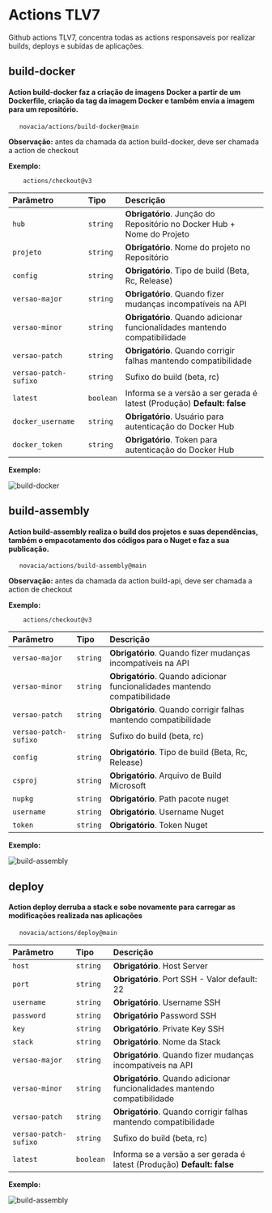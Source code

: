 # Actions TLV7
Github actions TLV7, concentra todas as actions responsaveis por realizar builds, deploys e subidas de aplicações.

## build-docker

#### Action build-docker faz a criação de imagens Docker a partir de um Dockerfile, criação da tag da imagem Docker e também envia a imagem para um repositório.

```Action
   novacia/actions/build-docker@main
```
**Observação:** antes da chamada da action build-docker, deve ser chamada a action de checkout

**Exemplo:**
```Checkout
    actions/checkout@v3
```

| Parâmetro   | Tipo       | Descrição                           |
| :---------- | :--------- | :---------------------------------- |
| `hub` | `string` | **Obrigatório**. Junção do Repositório no Docker Hub + Nome do Projeto |
| `projeto` | `string` | **Obrigatório**. Nome do projeto no Repositório |
| `config` | `string` | **Obrigatório**. Tipo de build (Beta, Rc, Release) |
| `versao-major` | `string` | **Obrigatório**. Quando fizer mudanças incompatíveis na API |
| `versao-minor` | `string` | **Obrigatório**. Quando adicionar funcionalidades mantendo compatibilidade |
| `versao-patch` | `string` | **Obrigatório**. Quando corrigir falhas mantendo compatibilidade |
| `versao-patch-sufixo` | `string` | Sufixo do build (beta, rc) |
| `latest` | `boolean` | Informa se a versão a ser gerada é latest (Produção) **Default: false** |
| `docker_username` | `string` | **Obrigatório**. Usuário para autenticação do Docker Hub |
| `docker_token` | `string` | **Obrigatório**. Token para autenticação do Docker Hub |

**Exemplo:**

![build-docker](https://i.ibb.co/t8VpJkb/build-docker.png)

## build-assembly

#### Action build-assembly realiza o build dos projetos e suas dependências, também o empacotamento dos códigos para o Nuget e faz a sua publicação.

```Action
   novacia/actions/build-assembly@main
```

**Observação:** antes da chamada da action build-api, deve ser chamada a action de checkout

**Exemplo:**
```Checkout
    actions/checkout@v3
```

| Parâmetro   | Tipo       | Descrição                           |
| :---------- | :--------- | :---------------------------------- |
| `versao-major` | `string` | **Obrigatório**. Quando fizer mudanças incompatíveis na API |
| `versao-minor` | `string` | **Obrigatório**. Quando adicionar funcionalidades mantendo compatibilidade |
| `versao-patch` | `string` | **Obrigatório**. Quando corrigir falhas mantendo compatibilidade |
| `versao-patch-sufixo` | `string` | Sufixo do build (beta, rc) |
| `config` | `string` | **Obrigatório**. Tipo de build (Beta, Rc, Release) |
| `csproj` | `string` | **Obrigatório**. Arquivo de Build Microsoft |
| `nupkg` | `string` | **Obrigatório**. Path pacote nuget |
| `username` | `string` | **Obrigatório**. Username Nuget |
| `token` | `string` | **Obrigatório**. Token Nuget |

**Exemplo:**

![build-assembly](https://i.ibb.co/sgGVRyq/build-assembly.png)

## deploy

#### Action deploy derruba a stack e sobe novamente para carregar as modificações realizada nas aplicações

```Action
   novacia/actions/deploy@main
```

| Parâmetro   | Tipo       | Descrição                           |
| :---------- | :--------- | :---------------------------------- |
| `host` | `string` | **Obrigatório**. Host Server |
| `port` | `string` | **Obrigatório**. Port SSH - Valor default: 22 |
| `username` | `string` | **Obrigatório**. Username SSH |
| `password` | `string` | **Obrigatório** Password SSH |
| `key` | `string` | **Obrigatório**. Private Key SSH |
| `stack` | `string` | **Obrigatório**. Nome da Stack |
| `versao-major` | `string` | **Obrigatório**. Quando fizer mudanças incompatíveis na API |
| `versao-minor` | `string` | **Obrigatório**. Quando adicionar funcionalidades mantendo compatibilidade |
| `versao-patch` | `string` | **Obrigatório**. Quando corrigir falhas mantendo compatibilidade |
| `versao-patch-sufixo` | `string` | Sufixo do build (beta, rc) |
| `latest` | `boolean` | Informa se a versão a ser gerada é latest (Produção) **Default: false** |

**Exemplo:**

![build-assembly](https://i.ibb.co/HGBHsw5/deploy.png)